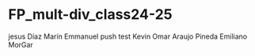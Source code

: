 # FP_mult-div_class24-25

jesus
Díaz Marín Emmanuel push test
Kevin Omar Araujo Pineda
Emiliano MorGar
